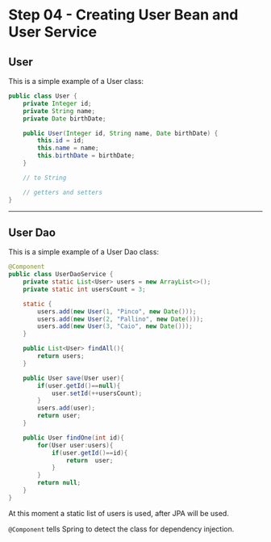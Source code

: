 # Step 04 - Creating User Bean and User Service

## User

This is a simple example of a User class:

```java
public class User {
    private Integer id;
    private String name;
    private Date birthDate;

    public User(Integer id, String name, Date birthDate) {
        this.id = id;
        this.name = name;
        this.birthDate = birthDate;
    }

    // to String

    // getters and setters
}
```
---

## User Dao

This is a simple example of a User Dao class:

```java
@Component
public class UserDaoService {
    private static List<User> users = new ArrayList<>();
    private static int usersCount = 3;

    static {
        users.add(new User(1, "Pinco", new Date()));
        users.add(new User(2, "Pallino", new Date()));
        users.add(new User(3, "Caio", new Date()));
    }

    public List<User> findAll(){
        return users;
    }

    public User save(User user){
        if(user.getId()==null){
            user.setId(++usersCount);
        }
        users.add(user);
        return user;
    }

    public User findOne(int id){
        for(User user:users){
            if(user.getId()==id){
                return  user;
            }
        }
        return null;
    }
}
```

At this moment a static list of users is used, after JPA will be used.

`@Component` tells Spring to detect the class for dependency injection.
